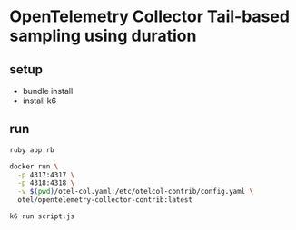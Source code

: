 # OpenTelemetry Collector Tail-based sampling using duration

## setup

- bundle install
- install k6

## run

```bash
ruby app.rb
```

```bash
docker run \
  -p 4317:4317 \
  -p 4318:4318 \
  -v $(pwd)/otel-col.yaml:/etc/otelcol-contrib/config.yaml \
  otel/opentelemetry-collector-contrib:latest
```

```bash
k6 run script.js
```
